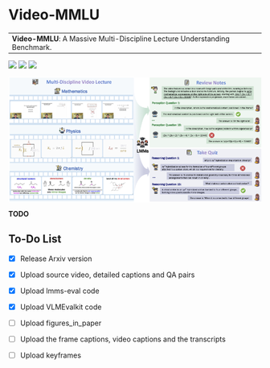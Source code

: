 # Video-MMLU

<table><tr><td>
    <strong>Video-MMLU</strong>: A Massive Multi-Discipline Lecture Understanding Benchmark.
</td></tr>
</table>

[![](https://img.shields.io/badge/web-922133)](https://rese1f.github.io/aurora-web/)
[![](http://img.shields.io/badge/arXiv-922133)](https://arxiv.org/abs/2410.03051)
[![](https://img.shields.io/badge/%F0%9F%A4%97%20_VideoMMLU_benchmark-ffc107?color=ffc107&logoColor=white)](https://huggingface.co/datasets/Enxin/Video-MMLU)



<img src="assets/teaser.png" align="center">


**TODO**
## To-Do List

- [x] Release Arxiv version
- [x] Upload source video, detailed captions and QA pairs
- [x] Upload lmms-eval code
- [x] Upload VLMEvalkit code
- [ ] Upload figures_in_paper
- [ ] Upload the frame captions, video captions and the transcripts
- [ ] Upload keyframes


